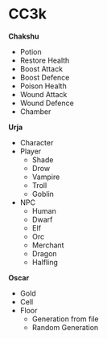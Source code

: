 # CC3k

<b>Chakshu</b>
- Potion
 - Restore Health
 - Boost Attack
 - Boost Defence
 - Poison Health
 - Wound Attack
 - Wound Defence
- Chamber

<b>Urja</b>
- Character
 - Player
   - Shade
    - Drow
    - Vampire
    - Troll
    - Goblin
 - NPC
   - Human
    - Dwarf
    - Elf
    - Orc
    - Merchant
    - Dragon
    - Halfling

<b>Oscar</b>
- Gold
- Cell
- Floor
  - Generation from file
  - Random Generation

